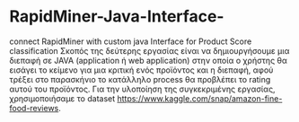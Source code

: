 # RapidMiner-Java-Interface-
connect RapidMiner with custom java Interface for Product Score classification 
Σκοπός της δεύτερης  εργασίας  είναι να δημιουργήσουμε  μια διεπαφή σε JAVA (application ή web application) 
στην οποία ο χρήστης θα εισάγει το κείμενο για μια κριτική ενός προϊόντος και η διεπαφή, αφού τρέξει στο παρασκήνιο 
το κατάλληλο process θα προβλέπει το rating αυτού του προϊόντος. 
Για την υλοποίηση της συγκεκριμένης εργασίας, χρησιμοποιήσαμε το dataset https://www.kaggle.com/snap/amazon-fine-food-reviews. 


